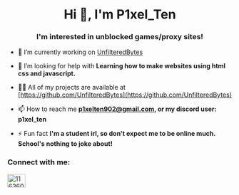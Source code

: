 <h1 align="center">Hi 👋, I'm P1xel_Ten</h1>
<h3 align="center">I'm interested in unblocked games/proxy sites!</h3>

- 🔭 I’m currently working on [UnfilteredBytes](https://github.com/UnfilteredBytes)

- 🤝 I’m looking for help with **Learning how to make websites using html css and javascript.**

- 👨‍💻 All of my projects are available at [https://github.com/UnfilteredBytes](https://github.com/UnfilteredBytes)

- 📫 How to reach me **p1xelten902@gmail.com, or my discord user: p1xel_ten**

- ⚡ Fun fact  **I'm a student irl, so don't expect me to be online much. School's nothing to joke about!**

<h3 align="left">Connect with me:</h3>
<p align="left">
<a href="https://discord.gg/1163604913968914462" target="blank"><img align="center" src="https://raw.githubusercontent.com/rahuldkjain/github-profile-readme-generator/master/src/images/icons/Social/discord.svg" alt="1163604913968914462" height="30" width="40" /></a>
</p>
